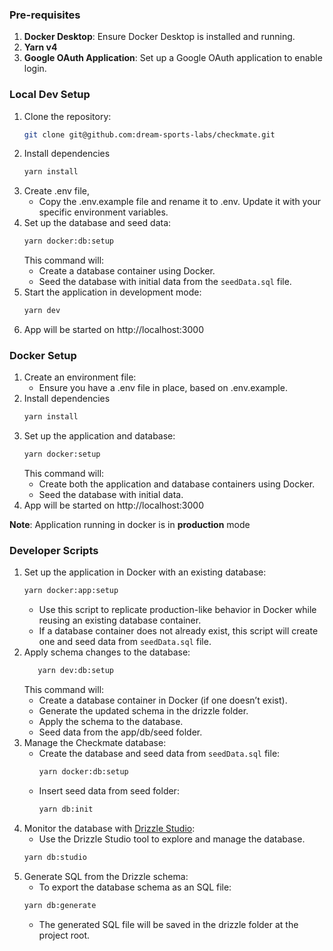 ### Pre-requisites

1. **Docker Desktop**: Ensure Docker Desktop is installed and running.
2. **Yarn v4**
3. **Google OAuth Application**: Set up a Google OAuth application to enable login.

### Local Dev Setup

1. Clone the repository:
   ```sh
   git clone git@github.com:dream-sports-labs/checkmate.git
   ```
2. Install dependencies
   ```sh
   yarn install
   ```
3. Create .env file,
   - Copy the .env.example file and rename it to .env. Update it with your specific environment variables.
4. Set up the database and seed data:
   ```sh
   yarn docker:db:setup
   ```
   This command will:
   - Create a database container using Docker.
   - Seed the database with initial data from the `seedData.sql` file.
5. Start the application in development mode:
   ```sh
   yarn dev
   ```
6. App will be started on http://localhost:3000

### Docker Setup

1. Create an environment file:
   - Ensure you have a .env file in place, based on .env.example.
2. Install dependencies
   ```sh
   yarn install
   ```
3. Set up the application and database:
   ```sh
   yarn docker:setup
   ```
   This command will:
   - Create both the application and database containers using Docker.
   - Seed the database with initial data.
4. App will be started on http://localhost:3000

**Note**: Application running in docker is in **production** mode

### Developer Scripts

1. Set up the application in Docker with an existing database:
   ```sh
   yarn docker:app:setup
   ```
   - Use this script to replicate production-like behavior in Docker while reusing an existing database container.
   - If a database container does not already exist, this script will create one and seed data from `seedData.sql` file.
2. Apply schema changes to the database:
   ```sh
      yarn dev:db:setup
   ```
   This command will:
   - Create a database container in Docker (if one doesn’t exist).
   - Generate the updated schema in the drizzle folder.
   - Apply the schema to the database.
   - Seed data from the app/db/seed folder.
3. Manage the Checkmate database:
   - Create the database and seed data from `seedData.sql` file:
     ```sh
     yarn docker:db:setup
     ```
   - Insert seed data from seed folder:
     ```sh
     yarn db:init
     ```
4. Monitor the database with [Drizzle Studio](https://orm.drizzle.team/docs/overview):
   - Use the Drizzle Studio tool to explore and manage the database.
   ```sh
   yarn db:studio
   ```
5. Generate SQL from the Drizzle schema:
   - To export the database schema as an SQL file:
   ```sh
   yarn db:generate
   ```
   - The generated SQL file will be saved in the drizzle folder at the project root.
